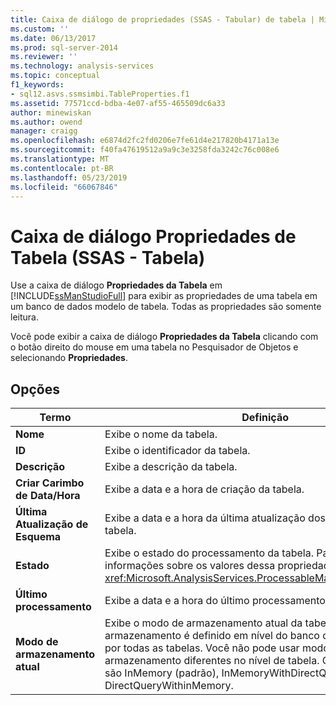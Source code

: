 ```yaml
---
title: Caixa de diálogo de propriedades (SSAS - Tabular) de tabela | Microsoft Docs
ms.custom: ''
ms.date: 06/13/2017
ms.prod: sql-server-2014
ms.reviewer: ''
ms.technology: analysis-services
ms.topic: conceptual
f1_keywords:
- sql12.asvs.ssmsimbi.TableProperties.f1
ms.assetid: 77571ccd-bdba-4e07-af55-465509dc6a33
author: minewiskan
ms.author: owend
manager: craigg
ms.openlocfilehash: e6874d2fc2fd0206e7fe61d4e217820b4171a13e
ms.sourcegitcommit: f40fa47619512a9a9c3e3258fda3242c76c008e6
ms.translationtype: MT
ms.contentlocale: pt-BR
ms.lasthandoff: 05/23/2019
ms.locfileid: "66067846"
---
```

# <a name="table-properties-dialog-box-ssas---tabular"></a>Caixa de diálogo Propriedades de Tabela (SSAS - Tabela)
  Use a caixa de diálogo **Propriedades da Tabela** em [!INCLUDE[ssManStudioFull](../includes/ssmanstudiofull-md.md)] para exibir as propriedades de uma tabela em um banco de dados modelo de tabela. Todas as propriedades são somente leitura.  
  
 Você pode exibir a caixa de diálogo **Propriedades da Tabela** clicando com o botão direito do mouse em uma tabela no Pesquisador de Objetos e selecionando **Propriedades**.  
  
## <a name="options"></a>Opções  
  
|Termo|Definição|  
|----------|----------------|  
|**Nome**|Exibe o nome da tabela.|  
|**ID**|Exibe o identificador da tabela.|  
|**Descrição**|Exibe a descrição da tabela.|  
|**Criar Carimbo de Data/Hora**|Exibe a data e a hora de criação da tabela.|  
|**Última Atualização de Esquema**|Exibe a data e a hora da última atualização dos metadados da tabela.|  
|**Estado**|Exibe o estado do processamento da tabela. Para obter mais informações sobre os valores dessa propriedade, consulte <xref:Microsoft.AnalysisServices.ProcessableMajorObject.State%2A>.|  
|**Último processamento**|Exibe a data e a hora do último processamento da tabela.|  
|**Modo de armazenamento atual**|Exibe o modo de armazenamento atual da tabela. O modo de armazenamento é definido em nível do banco de dados e herdado por todas as tabelas. Você não pode usar modos de armazenamento diferentes no nível de tabela. Os valores válidos são InMemory (padrão), InMemoryWithDirectQuery, DirectQuery, DirectQueryWithinMemory.|  
  
  
